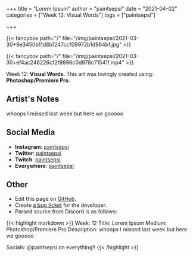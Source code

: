 +++
title =       "Lorem Ipsum"
author =      "paintsepsi"
date =        "2021-04-02"
categories =  ["Week 12: Visual Words"]
tags =        ["paintsepsi"]

+++


{{< fancybox path="/" file="/img/paintsepsi/2021-03-30+9e3450b11d8b1247ccf09972b1d964bf.jpg" >}}

{{< fancybox path="/" file="/img/paintsepsi/2021-03-30+ef4ac246226cf2f9896c0d978c71541f.mp4" >}}


Week 12: **Visual Words**. This art was lovingly created using: **Photoshop/Premiere Pro**.

## Artist's Notes

whoops I missed last week but here we gooooo

## Social Media

- **Instagram**: [paintsepsi]()
- **Twitter**: [paintsepsi]()
- **Twitch**: [paintsepsi]()
- **Everywhere**: [paintsepsi]()


## Other

- Edit this page on [GitHub](https://github.com/teaminkling/web-refresh/edit/main/blog/content/blog/paintsepsi-week-12-6dbd.md).
- Create [a bug ticket](https://github.com/teaminkling/web-refresh/issues/new?assignees=&labels=bug&template=problem-report.md&title=) for the developer.
- Parsed source from Discord is as follows:

{{< highlight markdown >}}
Week: 12
Title: Lorem Ipsum
Medium: Photoshop/Premiere Pro 
Description: whoops I missed last week but here we gooooo 

Socials: @paintsepsi on everything!!
{{< /highlight >}}